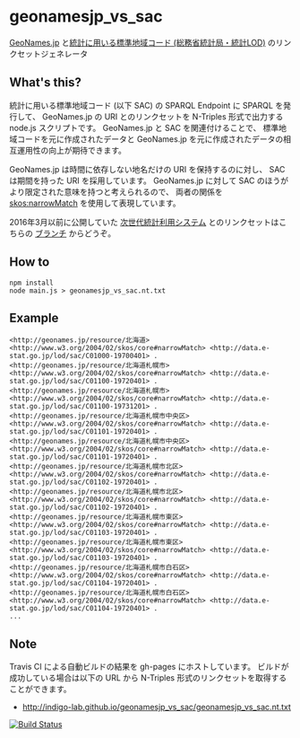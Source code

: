# geonamesjp_vs_sac

[GeoNames.jp](http://geonames.jp/) と[統計に用いる標準地域コード (総務省統計局・統計LOD)](http://data.e-stat.go.jp/lodw/provdata/sac/) のリンクセットジェネレータ

## What's this?

統計に用いる標準地域コード (以下 SAC) の SPARQL Endpoint に SPARQL を発行して、
GeoNames.jp の URI とのリンクセットを N-Triples 形式で出力する node.js スクリプトです。
GeoNames.jp と SAC を関連付けることで、
標準地域コードを元に作成されたデータと GeoNames.jp を元に作成されたデータの相互運用性の向上が期待できます。

GeoNames.jp は時間に依存しない地名だけの URI を保持するのに対し、
SAC は期間を持った URI を採用しています。
GeoNames.jp に対して SAC のほうがより限定された意味を持つと考えられるので、
両者の関係を [skos:narrowMatch](http://www.w3.org/2004/02/skos/core#narrowMatch) を使用して表現しています。

2016年3月以前に公開していた
[次世代統計利用システム](http://statdb.nstac.go.jp/system-info/api/api-spec/)
とのリンクセットはこちらの
[ブランチ](https://github.com/indigo-lab/geonamesjp_vs_sac/tree/2015-05-07)
からどうぞ。

## How to

	npm install
	node main.js > geonamesjp_vs_sac.nt.txt

## Example

	<http://geonames.jp/resource/北海道> <http://www.w3.org/2004/02/skos/core#narrowMatch> <http://data.e-stat.go.jp/lod/sac/C01000-19700401> .
	<http://geonames.jp/resource/北海道札幌市> <http://www.w3.org/2004/02/skos/core#narrowMatch> <http://data.e-stat.go.jp/lod/sac/C01100-19720401> .
	<http://geonames.jp/resource/北海道札幌市> <http://www.w3.org/2004/02/skos/core#narrowMatch> <http://data.e-stat.go.jp/lod/sac/C01100-19731201> .
	<http://geonames.jp/resource/北海道札幌市中央区> <http://www.w3.org/2004/02/skos/core#narrowMatch> <http://data.e-stat.go.jp/lod/sac/C01101-19720401> .
	<http://geonames.jp/resource/北海道札幌市中央区> <http://www.w3.org/2004/02/skos/core#narrowMatch> <http://data.e-stat.go.jp/lod/sac/C01101-19720401> .
	<http://geonames.jp/resource/北海道札幌市北区> <http://www.w3.org/2004/02/skos/core#narrowMatch> <http://data.e-stat.go.jp/lod/sac/C01102-19720401> .
	<http://geonames.jp/resource/北海道札幌市北区> <http://www.w3.org/2004/02/skos/core#narrowMatch> <http://data.e-stat.go.jp/lod/sac/C01102-19720401> .
	<http://geonames.jp/resource/北海道札幌市東区> <http://www.w3.org/2004/02/skos/core#narrowMatch> <http://data.e-stat.go.jp/lod/sac/C01103-19720401> .
	<http://geonames.jp/resource/北海道札幌市東区> <http://www.w3.org/2004/02/skos/core#narrowMatch> <http://data.e-stat.go.jp/lod/sac/C01103-19720401> .
	<http://geonames.jp/resource/北海道札幌市白石区> <http://www.w3.org/2004/02/skos/core#narrowMatch> <http://data.e-stat.go.jp/lod/sac/C01104-19720401> .
	<http://geonames.jp/resource/北海道札幌市白石区> <http://www.w3.org/2004/02/skos/core#narrowMatch> <http://data.e-stat.go.jp/lod/sac/C01104-19720401> .
	...

## Note

Travis CI による自動ビルドの結果を gh-pages にホストしています。 ビルドが成功している場合は以下の URL から N-Triples 形式のリンクセットを取得することができます。

* http://indigo-lab.github.io/geonamesjp_vs_sac/geonamesjp_vs_sac.nt.txt


[![Build Status](https://travis-ci.org/indigo-lab/geonamesjp_vs_sac.svg?branch=master)](https://travis-ci.org/indigo-lab/geonamesjp_vs_sac)
